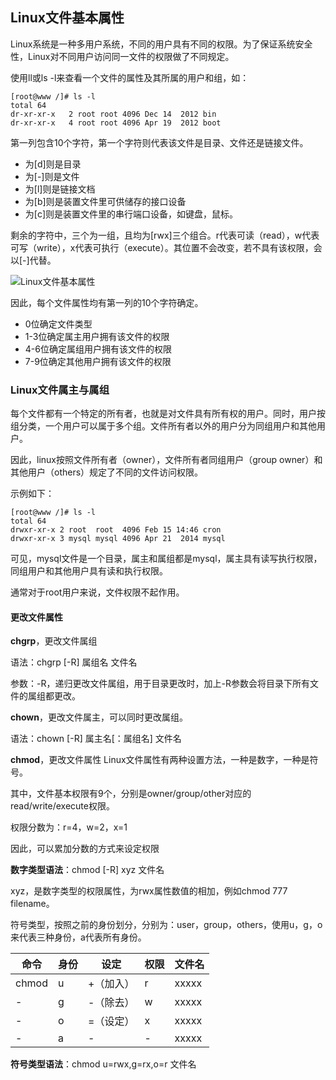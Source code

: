 ## Linux文件基本属性

Linux系统是一种多用户系统，不同的用户具有不同的权限。为了保证系统安全性，Linux对不同用户访问同一文件的权限做了不同规定。

使用ll或ls -l来查看一个文件的属性及其所属的用户和组，如：

	[root@www /]# ls -l
	total 64
	dr-xr-xr-x   2 root root 4096 Dec 14  2012 bin
	dr-xr-xr-x   4 root root 4096 Apr 19  2012 boot

第一列包含10个字符，第一个字符则代表该文件是目录、文件还是链接文件。

- 为[d]则是目录
- 为[-]则是文件
- 为[l]则是链接文档
- 为[b]则是装置文件里可供储存的接口设备
- 为[c]则是装置文件里的串行端口设备，如键盘，鼠标。

剩余的字符中，三个为一组，且均为[rwx]三个组合。r代表可读（read），w代表可写（write），x代表可执行（execute）。其位置不会改变，若不具有该权限，会以[-]代替。

![Linux文件基本属性](https://tinyworker.github.io/images/linux文件权限.png)

因此，每个文件属性均有第一列的10个字符确定。

- 0位确定文件类型
- 1-3位确定属主用户拥有该文件的权限
- 4-6位确定属组用户拥有该文件的权限
- 7-9位确定其他用户拥有该文件的权限


### Linux文件属主与属组

每个文件都有一个特定的所有者，也就是对文件具有所有权的用户。同时，用户按组分类，一个用户可以属于多个组。文件所有者以外的用户分为同组用户和其他用户。

因此，linux按照文件所有者（owner），文件所有者同组用户（group owner）和其他用户（others）规定了不同的文件访问权限。

示例如下：

	[root@www /]# ls -l
	total 64
	drwxr-xr-x 2 root  root  4096 Feb 15 14:46 cron
	drwxr-xr-x 3 mysql mysql 4096 Apr 21  2014 mysql

可见，mysql文件是一个目录，属主和属组都是mysql，属主具有读写执行权限，同组用户和其他用户具有读和执行权限。

通常对于root用户来说，文件权限不起作用。

#### 更改文件属性

**chgrp**，更改文件属组

语法：chgrp [-R] 属组名 文件名

参数：-R，递归更改文件属组，用于目录更改时，加上-R参数会将目录下所有文件的属组都更改。


**chown**，更改文件属主，可以同时更改属组。

语法：chown [-R] 属主名[：属组名] 文件名


**chmod**，更改文件属性
Linux文件属性有两种设置方法，一种是数字，一种是符号。

其中，文件基本权限有9个，分别是owner/group/other对应的read/write/execute权限。

权限分数为：r=4，w=2，x=1

因此，可以累加分数的方式来设定权限

**数字类型语法**：chmod [-R] xyz 文件名

xyz，是数字类型的权限属性，为rwx属性数值的相加，例如chmod 777 filename。


符号类型，按照之前的身份划分，分别为：user，group，others，使用u，g，o来代表三种身份，a代表所有身份。

| 命令  | 身份 | 设定 | 权限 | 文件名 | 
| - | - | - | - | - |
| chmod  | u  | +（加入）| r | xxxxx |
| -  | g  | -（除去）| w | xxxxx |
| -  | o  | =（设定）| x | xxxxx |
| -  | a  | - | - | xxxxx |

**符号类型语法**：chmod u=rwx,g=rx,o=r 文件名 

